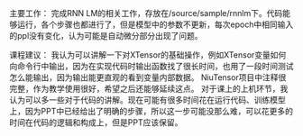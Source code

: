 主要工作：
完成RNN LM的相关工作，存放在/source/sample/rnnlm下。代码能够运行，各个步骤也都进行了，但是模型中的参数不更新，每次epoch中相同输入的ppl没有变化，认为可能是自动微分部分出现了问题。

课程建议：
我认为可以讲解一下对XTensor的基础操作，例如XTensor变量如何向命令行中输出，因为在实现代码时输出函数找了很长时间，也用了一段时间测试怎么能输出，因为输出能更直观的看到变量内部数据。
NiuTensor项目中注释很完整，作为教学使用很好，希望之后还能够延续这点。
对于课上的上机环节，我认为可以多一些对于代码的讲解。现在可能有很多时间花在运行代码、训练模型上，因为PPT中已经给出了明确的步骤，所以这一步可能没那么难，可以花更多的时间在代码的逻辑和构成上，但是PPT应该保留。

